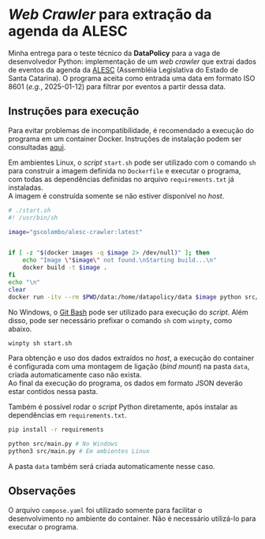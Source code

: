 # *Web Crawler* para extração da agenda da ALESC

Minha entrega para o teste técnico da **DataPolicy** para a vaga de desenvolvedor Python: implementação de um *web crawler* que extrai dados de eventos da agenda da [ALESC](https://www.alesc.sc.gov.br/agenda/) (Assembléia Legislativa do Estado de Santa Catarina). O programa aceita como entrada uma data em formato ISO 8601 (*e.g.*, 2025-01-12) para filtrar por eventos a partir dessa data.


## Instruções para execução
Para evitar problemas de incompatibilidade, é recomendado a execução do programa em um container Docker. Instruções de instalação podem ser consultadas [aqui](https://docs.docker.com/engine/install/).

Em ambientes Linux, o *script* `start.sh` pode ser utilizado com o comando `sh` para construir a imagem definida no `Dockerfile` e executar o programa, com todas as dependências definidas no arquivo `requirements.txt` já instaladas. \
A imagem é construída somente se não estiver disponível no *host*.

```sh
# ./start.sh
#! /usr/bin/sh

image="gscolombo/alesc-crawler:latest"


if [ -z "$(docker images -q $image 2> /dev/null)" ]; then
    echo "Image \"$image\" not found.\nStarting build...\n"
    docker build -t $image .
fi
echo "\n"
clear
docker run -itv --rm $PWD/data:/home/datapolicy/data $image python src/main.py
```

No Windows, o [Git Bash](https://git-scm.com/) pode ser utilizado para execução do *script*. Além disso, pode ser necessário prefixar o comando `sh` com `winpty`, como abaixo.

```sh
winpty sh start.sh
```
Para obtenção e uso dos dados extraídos no *host*, a execução do container é configurada com uma montagem de ligação (*bind mount*) na pasta `data`, criada automaticamente caso não exista. \
Ao final da execução do programa, os dados em formato JSON deverão estar contidos nessa pasta.

Também é possível rodar o *script* Python diretamente, após instalar as dependências em `requirements.txt`.

```sh
pip install -r requirements

python src/main.py # No Windows
python3 src/main.py # Em ambientes Linux
```
A pasta `data` também será criada automaticamente nesse caso.



## Observações
O arquivo `compose.yaml` foi utilizado somente para facilitar o desenvolvimento no ambiente do container. Não é necessário utilizá-lo para executar o programa.

    
    
